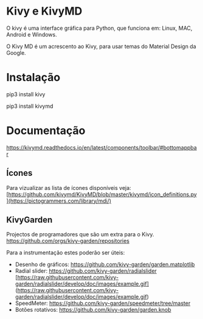 # Kivy e KivyMD

O kivy é uma interface gráfica para Python, que funciona em: Linux, MAC, Android e Windows.

O Kivy MD é um acrescento ao Kivy, para usar temas do Material Design da Google.

# Instalação

pip3 install kivy

pip3 install kivymd

# Documentação

https://kivymd.readthedocs.io/en/latest/components/toolbar/#bottomappbar

## Ícones

Para vizualizar as lista de ícones disponíveis veja:
[https://github.com/kivymd/KivyMD/blob/master/kivymd/icon_definitions.py](https://pictogrammers.com/library/mdi/)

## KivyGarden
Projectos de programadores que são um extra para o Kivy.
https://github.com/orgs/kivy-garden/repositories

Para a instrumentação estes poderão ser úteis:
- Desenho de gráficos: https://github.com/kivy-garden/garden.matplotlib
- Radial slider: https://github.com/kivy-garden/radialslider
[https://raw.githubusercontent.com/kivy-garden/radialslider/develop/doc/images/example.gif]
(https://raw.githubusercontent.com/kivy-garden/radialslider/develop/doc/images/example.gif)
- SpeedMeter:
https://github.com/kivy-garden/speedmeter/tree/master
- Botões rotativos:
https://github.com/kivy-garden/garden.knob

